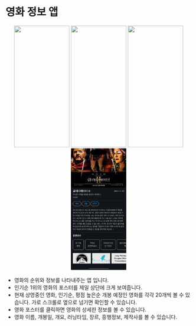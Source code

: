 # 영화 정보 앱

<p align='center'>
    <img src='assets/home_page1.png' width="150" height="330">
    <img src='assets/home_page2.png' width="150" height="330">
    <img src='assets/detail_page1.png' width="150" height="330">
    <img src='assets/detail_page2.png' width="150" height="330">
</p>

- 영화의 순위와 정보를 나타내주는 앱 입니다.
- 인기순 1위의 영화의 포스터를 제일 상단에 크게 보여줍니다.
- 현재 상영중인 영화, 인기순, 평점 높은순 개봉 예정인 영화를 각각 20개씩 볼 수 있습니다. 가로 스크롤로 옆으로 넘기면 확인할 수 있습니다.
- 영화 포스터를 클릭하면 영화의 상세한 정보를 볼 수 있습니다.
- 영화 이름, 개봉일, 개요, 러닝타임, 장르, 흥행정보, 제작사를 볼 수 있습니다.